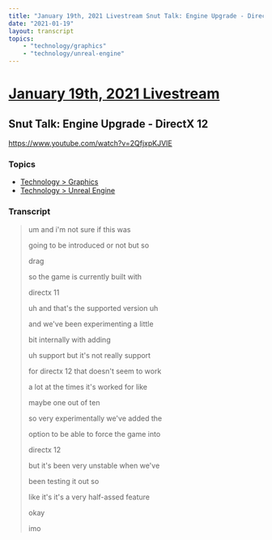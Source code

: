 ```yaml
---
title: "January 19th, 2021 Livestream Snut Talk: Engine Upgrade - DirectX 12"
date: "2021-01-19"
layout: transcript
topics:
    - "technology/graphics"
    - "technology/unreal-engine"
---
```

# [January 19th, 2021 Livestream](../2021-01-19.md)
## Snut Talk: Engine Upgrade - DirectX 12
https://www.youtube.com/watch?v=2QfjxpKJVIE

### Topics
* [Technology > Graphics](../topics/technology/graphics.md)
* [Technology > Unreal Engine](../topics/technology/unreal-engine.md)

### Transcript

> um and i'm not sure if this was
>
> going to be introduced or not but so
>
> drag
>
> so the game is currently built with
>
> directx 11
>
> uh and that's the supported version uh
>
> and we've been experimenting a little
>
> bit internally with adding
>
> uh support but it's not really support
>
> for directx 12 that doesn't seem to work
>
> a lot at the times it's worked for like
>
> maybe one out of ten
>
> so very experimentally we've added the
>
> option to be able to force the game into
>
> directx 12
>
> but it's been very unstable when we've
>
> been testing it out so
>
> like it's it's a very half-assed feature
>
> okay
>
> imo

